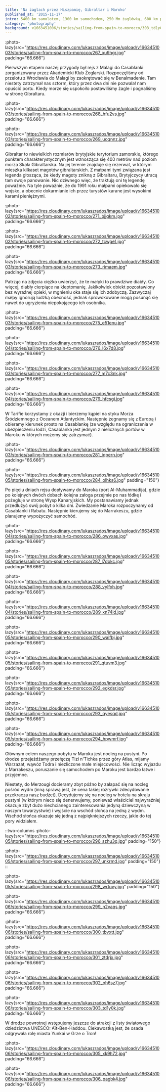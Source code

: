 ```yaml
---
title: 'Na żaglach przez Hiszpanię, Gibraltar i Maroko'
published_at: '2015-11-17'
intro: 5400 km samolotem, 1300 km samochodem, 250 Mm żaglówką, 600 km pociągami, kilka przejazdów taksówką i dziesiątki kilometrów piechotą. W ciągu 15 dni zahaczyliśmy o 5 krajów na dwóch kontynentach. Zapraszam do obejrzenia kilku zdjęć dokumentujących naszą przygodę.
category: 'photography'
background: v1663451006/stories/sailing-from-spain-to-morocco/303_td1y0k.jpg
---
```


:photo-lazy{src="https://res.cloudinary.com/lukaszrados/image/upload/v1663451003/stories/sailing-from-spain-to-morocco/267_ou9hgr.jpg" padding="66.666"}

Pierwszym etapem naszej przygody był rejs z Malagi do Casablanki zorganizowany przez Akademicki Klub Żeglarski. Rozpoczęliśmy od przelotu z Wrocławia do Malagi by zaokrętować się w Benalmadenie. Tam niestety zatrzymał nas sztorm, który przez dwa dni nie pozwalał nam opuścić portu. Kiedy morze się uspokoiło postawiliśmy żagle i pognaliśmy w stronę Gibraltaru.

:photo-lazy{src="https://res.cloudinary.com/lukaszrados/image/upload/v1663451003/stories/sailing-from-spain-to-morocco/268_hfu2vs.jpg" padding="66.666"}

:photo-lazy{src="https://res.cloudinary.com/lukaszrados/image/upload/v1663451003/stories/sailing-from-spain-to-morocco/269_uoqnnz.jpg" padding="66.666"}

Gibraltar to niewielkich rozmiarów brytyjskie terytorium zamorskie, którego punktem charakterystycznym jest wznosząca się 400 metrów nad poziom morza Skała Gibraltarska. Na jej terenie znajduje się rezerwat, w którym mieszka kilkaset magotów gibraltarskich. Z małpami tymi związana jest legenda głosząca, że kiedy magoty znikną z Gibraltaru, Brytyjczycy utracą tam swoje panowanie. Nic dziwnego więc, że traktują oni tę legendę poważnie. Na tyle poważnie, że do 1991 roku małpami opiekowało się wojsko, a obecnie dokarmianie ich przez turystów karane jest wysokimi karami pieniężnymi.

:photo-lazy{src="https://res.cloudinary.com/lukaszrados/image/upload/v1663451002/stories/sailing-from-spain-to-morocco/271_bjjqkm.jpg" padding="66.666"}

:photo-lazy{src="https://res.cloudinary.com/lukaszrados/image/upload/v1663451002/stories/sailing-from-spain-to-morocco/272_tcwge1.jpg" padding="66.666"}

:photo-lazy{src="https://res.cloudinary.com/lukaszrados/image/upload/v1663451003/stories/sailing-from-spain-to-morocco/273_rimaem.jpg" padding="66.666"}

Patrząc na zdjęcia ciężko uwierzyć, że te małpki to prawdziwe diabły. Co więcej, diabły cierpiące na kleptomanię. Jakikolwiek obiekt pozostawiony bez wyraźnej opieki, w mgnieniu oka staje się ich zdobyczą. Zazwyczaj małpy ignorują ludzką obecność, jednak sprowokowane mogą posunąć się nawet do ugryzienia niepokojącego ich osobnika.

:photo-lazy{src="https://res.cloudinary.com/lukaszrados/image/upload/v1663451003/stories/sailing-from-spain-to-morocco/275_e51enu.jpg" padding="66.666"}

:photo-lazy{src="https://res.cloudinary.com/lukaszrados/image/upload/v1663451004/stories/sailing-from-spain-to-morocco/276_l6x7d8.jpg" padding="66.666"}

:photo-lazy{src="https://res.cloudinary.com/lukaszrados/image/upload/v1663451003/stories/sailing-from-spain-to-morocco/277_m7c3nk.jpg" padding="66.666"}

:photo-lazy{src="https://res.cloudinary.com/lukaszrados/image/upload/v1663451004/stories/sailing-from-spain-to-morocco/279_hfcsgi.jpg" padding="66.666"}

W Tarifie korzystamy z okazji i bierzemy kąpiel na styku Morza Śródziemnego z Oceanem Atlantyckim. Następnie żegnamy się z Europą i obieramy kierunek prosto na Casablankę (ze względu na ograniczenia w ubezpieczeniu łodzi, Casablanka jest jednym z nielicznych portów w Maroku w których możemy się zatrzymać).

:photo-lazy{src="https://res.cloudinary.com/lukaszrados/image/upload/v1663451003/stories/sailing-from-spain-to-morocco/281_iqpern.jpg" padding="66.666"}

:photo-lazy{src="https://res.cloudinary.com/lukaszrados/image/upload/v1663451005/stories/sailing-from-spain-to-morocco/284_olhks6.jpg" padding="150"}

Po pięciu dniach rejsu dopływamy do Maroka (port Al-Muhammadija), gdzie po kolejnych dwóch dobach kolejna załoga przejmie po nas łódkę i pożegluje w stronę Wysp Kanaryjskich. My postanawiamy jednak przedłużyć swój pobyt o kilka dni. Zwiedzanie Maroka rozpoczynamy od Casablanki i Rabatu. Następnie kierujemy się do Marrakeszu, gdzie planujemy wypożyczyć samochód.

:photo-lazy{src="https://res.cloudinary.com/lukaszrados/image/upload/v1663451004/stories/sailing-from-spain-to-morocco/286_owvxas.jpg" padding="66.666"}

:photo-lazy{src="https://res.cloudinary.com/lukaszrados/image/upload/v1663451005/stories/sailing-from-spain-to-morocco/287_l7dokc.jpg" padding="66.666"}

:photo-lazy{src="https://res.cloudinary.com/lukaszrados/image/upload/v1663451004/stories/sailing-from-spain-to-morocco/288_vylfxh.jpg" padding="66.666"}

:photo-lazy{src="https://res.cloudinary.com/lukaszrados/image/upload/v1663451004/stories/sailing-from-spain-to-morocco/289_xn74ld.jpg" padding="66.666"}

:photo-lazy{src="https://res.cloudinary.com/lukaszrados/image/upload/v1663451005/stories/sailing-from-spain-to-morocco/290_waifbj.jpg" padding="66.666"}

:photo-lazy{src="https://res.cloudinary.com/lukaszrados/image/upload/v1663451005/stories/sailing-from-spain-to-morocco/291_qtuvm3.jpg" padding="66.666"}

:photo-lazy{src="https://res.cloudinary.com/lukaszrados/image/upload/v1663451005/stories/sailing-from-spain-to-morocco/292_egkdsr.jpg" padding="66.666"}

:photo-lazy{src="https://res.cloudinary.com/lukaszrados/image/upload/v1663451005/stories/sailing-from-spain-to-morocco/293_qyesqd.jpg" padding="66.666"}

:photo-lazy{src="https://res.cloudinary.com/lukaszrados/image/upload/v1663451005/stories/sailing-from-spain-to-morocco/294_hpwmrf.jpg" padding="66.666"}

Głównym celem naszego pobytu w Maroku jest nocleg na pustyni. Po drodze przejeżdżamy przełęczą Tizi n'Tichka przez góry Atlas, mijamy Warzazat, wąwóz Todra i niezliczone małe miejscowości. Nie licząc wyjazdu z Marrakeszu, poruszanie się samochodem po Maroku jest bardzo łatwe i przyjemne.

Niestety, do Merzougi docieramy zbyt późno by załapać się na nocleg pośród wydm (inną sprawą jest, że cena takiej rozrywki zdecydowanie przekracza nasz budżet). Decydujemy się na nocleg w hotelu na skraju pustyni (w którym nieco się denerwujemy, ponieważ właściciel najwyraźniej okazuje zbyt dużo niechcianego zainteresowania jedyną dziewczyną w naszym towarzystwie) i wyjście na wschód słońca na jedną z wydm. Wschód słońca okazuje się jedną z najpiękniejszych rzeczy, jakie do tej pory widziałem.

::two-columns
:photo-lazy{src="https://res.cloudinary.com/lukaszrados/image/upload/v1663451005/stories/sailing-from-spain-to-morocco/296_szhu3q.jpg" padding="150"}

:photo-lazy{src="https://res.cloudinary.com/lukaszrados/image/upload/v1663451005/stories/sailing-from-spain-to-morocco/297_unkrmd.jpg" padding="150"}
::

:photo-lazy{src="https://res.cloudinary.com/lukaszrados/image/upload/v1663451005/stories/sailing-from-spain-to-morocco/298_wrtuvy.jpg" padding="150"}

:photo-lazy{src="https://res.cloudinary.com/lukaszrados/image/upload/v1663451006/stories/sailing-from-spain-to-morocco/299_n2vaqs.jpg" padding="66.666"}

:photo-lazy{src="https://res.cloudinary.com/lukaszrados/image/upload/v1663451006/stories/sailing-from-spain-to-morocco/300_tbvxtt.jpg" padding="66.666"}

:photo-lazy{src="https://res.cloudinary.com/lukaszrados/image/upload/v1663451006/stories/sailing-from-spain-to-morocco/301_ztdrjx.jpg" padding="66.666"}

:photo-lazy{src="https://res.cloudinary.com/lukaszrados/image/upload/v1663451006/stories/sailing-from-spain-to-morocco/302_oh6sz7.jpg" padding="66.666"}

:photo-lazy{src="https://res.cloudinary.com/lukaszrados/image/upload/v1663451006/stories/sailing-from-spain-to-morocco/303_td1y0k.jpg" padding="66.666"}

W drodze powrotnej wstępujemy jeszcze do atrakcji z listy światowego dziedzictwa UNESCO: Aït-Ben-Haddou. Ciekawostką jest, że osada odgrywała rolę miasta Yunkai w Grze o Tron!

:photo-lazy{src="https://res.cloudinary.com/lukaszrados/image/upload/v1663451006/stories/sailing-from-spain-to-morocco/305_xk9h72.jpg" padding="66.666"}

:photo-lazy{src="https://res.cloudinary.com/lukaszrados/image/upload/v1663451006/stories/sailing-from-spain-to-morocco/306_pagbk4.jpg" padding="66.666"}
